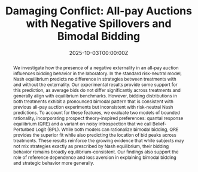 ---
abstract: "We investigate how the presence of a negative externality in an all-pay auction influences bidding behavior in the laboratory. In the standard risk-neutral model, Nash equilibrium predicts no difference in strategies between treatments with and without the externality. Our experimental results provide some support for this prediction, as average bids do not differ significantly across treatments and generally align with equilibrium benchmarks. However, bidding distributions in both treatments exhibit a pronounced bimodal pattern that is consistent with previous all-pay auction experiments but inconsistent with risk-neutral Nash predictions. To account for these features, we evaluate two models of bounded rationality, incorporating prospect theory-inspired preferences: quantal response equilibrium (QRE) and a variant on noisy introspection that we call Belief-Perturbed Logit (BPL). While both models can rationalize bimodal bidding, QRE provides the superior fit while also predicting the location of bid peaks across treatments. These results reinforce the growing evidence that while subjects may not mix strategies exactly as prescribed by Nash equilibrium, their bidding behavior remains broadly equilibrium-consistent. Our findings also support the role of reference dependence and loss aversion in explaining bimodal bidding and strategic behavior more generally."
author_notes:
- Kennesaw State University, E-mail: jboudre5@kennesaw.edu.
-
- Kennesaw State University, Email: tmathew7@kennesaw.edu.
- Utah State University, E-mail: lucas.rentschler@usu.edu.
- Syracuse University, Email: sdsander@syr.edu
authors:
- James W. Boudreau
- admin
- Timothy Mathews
- Lucas Rentschler
- Shane D. Sanders
date: "2025-10-03T00:00:00Z"
doi: ""
featured: false
projects: []
publication: 'Journal of Economic Behavior and Organization'
publication_short: "JEBO"
publication_types:
- "2"
publishDate: "2025-10-03T00:00:00Z"
slides: ""
summary: "
<details>
  <summary>Abstract</summary>
  
We investigate how the presence of a negative externality in an all-pay auction influences bidding behavior in the laboratory. In the standard risk-neutral model, Nash equilibrium predicts no difference in strategies between treatments with and without the externality. Our experimental results provide some support for this prediction, as average bids do not differ significantly across treatments and generally align with equilibrium benchmarks. However, bidding distributions in both treatments exhibit a pronounced bimodal pattern that is consistent with previous all-pay auction experiments but inconsistent with risk-neutral Nash predictions. To account for these features, we evaluate two models of bounded rationality, incorporating prospect theory-inspired preferences: quantal response equilibrium (QRE) and a variant on noisy introspection that we call Belief-Perturbed Logit (BPL). While both models can rationalize bimodal bidding, QRE provides the superior fit while also predicting the location of bid peaks across treatments. These results reinforce the growing evidence that while subjects may not mix strategies exactly as prescribed by Nash equilibrium, their bidding behavior remains broadly equilibrium-consistent. Our findings also support the role of reference dependence and loss aversion in explaining bimodal bidding and strategic behavior more generally
</details>"
title: "Damaging Conflict: All-pay Auctions with Negative Spillovers and Bimodal Bidding"
tags:
- Conflict
- All pay auction
- Experiment
url_code: ""
url_dataset: ""
url_pdf: ""
url_poster: ""
url_project: ""
url_slides: ""
url_source: ""
url_video: ""
links:
- name: Working paper
  url: 'uploads/All_Pay_Damage_Exp.pdf'
- name: Published version
  url: 'https://doi.org/10.1016/j.jebo.2025.107255'
---